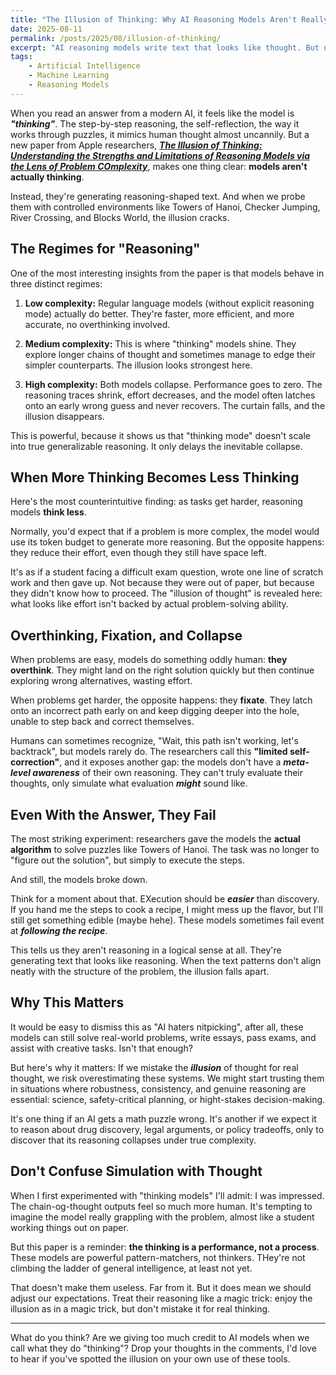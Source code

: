 ```yaml
---
title: "The Illusion of Thinking: Why AI Reasoning Models Aren't Really Thinking"
date: 2025-08-11
permalink: /posts/2025/08/illusion-of-thinking/
excerpt: "AI reasoning models write text that looks like thought. But under the surface, the reasoning collapses, revealing that what  we're seeing is not true thinking, it's an illusion."
tags:
    - Artificial Intelligence
    - Machine Learning
    - Reasoning Models  
---
```


When you read an answer from a modern AI, it feels like the model is ***"thinking"***. The step-by-step reasoning, the self-reflection, the way it works through puzzles, it mimics human thought almost uncannily. But a new paper from Apple researchers, [***The Illusion of Thinking: Understanding the Strengths and Limitations of Reasoning Models via the Lens of Problem COmplexity***](https://arxiv.org/pdf/2506.06941?), makes one thing clear: **models aren't actually thinking**.

Instead, they're generating reasoning-shaped text. And when we probe them with controlled environments like Towers of Hanoi, Checker Jumping, River Crossing, and Blocks World, the illusion cracks.


## The Regimes for "Reasoning"

One of the most interesting insights from the paper is that models behave in three distinct regimes:

1. **Low complexity:**
Regular language models (without explicit reasoning mode) actually do better. They're faster, more efficient, and more accurate, no overthinking involved.

2. **Medium complexity:**
This is where "thinking" models shine. They explore longer chains of thought and sometimes manage to edge their simpler counterparts. The illusion looks strongest here.

3. **High complexity:**
Both models collapse. Performance goes to zero. The reasoning traces shrink, effort decreases, and the model often latches onto an early wrong guess and never recovers. The curtain falls, and the illusion disappears.

This is powerful, because it shows us that "thinking mode" doesn't scale into true generalizable reasoning. It only delays the inevitable collapse.

## When More Thinking Becomes Less Thinking

Here's the most counterintuitive finding: as tasks get harder, reasoning models **think less**.

Normally, you'd expect that if a problem is more complex, the model would use its token budget to generate more reasoning. But the opposite happens: they reduce their effort, even though they still have space left.

It's as if a student facing a difficult exam question, wrote one line of scratch work and then gave up. Not because they were out of paper, but because they didn't know how to proceed. The "illusion of thought" is revealed here: what looks like effort isn't backed by actual problem-solving ability.

## Overthinking, Fixation, and Collapse

When problems are easy, models do something oddly human: **they overthink**. They might land on the right solution quickly but then continue exploring wrong alternatives, wasting effort.

When problems get harder, the opposite happens: they **fixate**. They latch onto an incorrect path early on and keep digging deeper into the hole, unable to step back  and correct themselves.

Humans can sometimes recognize, "Wait, this path isn't working, let's backtrack", but models rarely do. The researchers call this **"limited self-correction"**, and it exposes another gap: the models don't have a ***meta-level awareness*** of their own reasoning. They can't truly evaluate their thoughts, only simulate what evaluation ***might*** sound like.

## Even With the Answer, They Fail

The most striking experiment: researchers gave the models the **actual algorithm** to solve puzzles like Towers of Hanoi. The task was no longer to "figure out the solution", but simply to execute the steps.

And still, the models broke down.

Think for a moment about that. EXecution should be ***easier*** than discovery. If you hand me the steps to cook a recipe, I might mess up the flavor, but I'll still get something edible (maybe hehe). These models sometimes fail event at ***following the recipe***.

This tells us they aren't reasoning in a logical sense at all. They're generating text that looks like reasoning. When the text patterns don't align neatly with the structure of the problem, the illusion falls apart.

## Why This Matters

It would be easy to dismiss this as "AI haters nitpicking", after all, these models can still solve real-world problems, write essays, pass exams, and assist with creative tasks. Isn't that enough?

But here's why it matters: If we mistake the ***illusion*** of thought for real thought, we risk overestimating these systems. We might start trusting them in situations where robustness, consistency, and genuine reasoning are essential: science, safety-critical planning, or hight-stakes decision-making.

It's one thing if an AI gets a math puzzle wrong. It's another if we expect it to reason about drug discovery, legal arguments, or policy tradeoffs, only to discover that its reasoning collapses under true complexity.

## Don't Confuse Simulation with Thought

When I first experimented with "thinking models" I'll admit: I was impressed. The chain-og-thought outputs feel so much more human. It's tempting to imagine the model really grappling with the problem, almost like a student working things out on paper.

But this paper is a reminder: **the thinking is a performance, not a process**. These models are powerful pattern-matchers, not thinkers. THey're not climbing the ladder of general intelligence, at least not yet.

That doesn't make them useless. Far from it. But it does mean we should adjust our expectations. Treat their reasoning like a magic trick: enjoy the illusion as in a magic trick, but don't mistake it for real thinking.

---

What do you think? Are we giving too much credit to AI models when we call what they do "thinking"? Drop your thoughts in the comments, I'd love to hear if you've spotted the illusion on your own use of these tools.